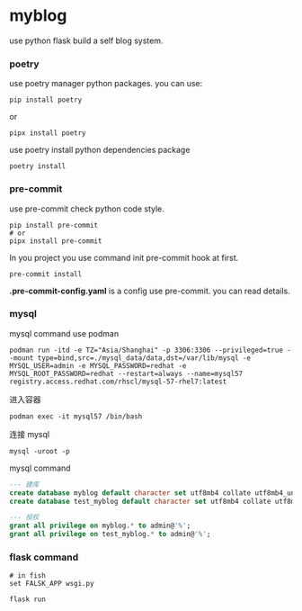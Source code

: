# myblog

use python flask build a self blog system.

### poetry

use poetry manager python packages. you can use:

```shell
pip install poetry
```

or

```shell
pipx install poetry
```

use poetry install python dependencies package

```shell
poetry install
```

### pre-commit

use pre-commit check python code style.

```shell
pip install pre-commit
# or
pipx install pre-commit
```

In you project you use command init pre-commit hook at first.

```shell
pre-commit install
```

**.pre-commit-config.yaml** is a config use pre-commit. you can read details.

### mysql

mysql command use podman

```shell
podman run -itd -e TZ="Asia/Shanghai" -p 3306:3306 --privileged=true --mount type=bind,src=./mysql_data/data,dst=/var/lib/mysql -e MYSQL_USER=admin -e MYSQL_PASSWORD=redhat -e MYSQL_ROOT_PASSWORD=redhat --restart=always --name=mysql57 registry.access.redhat.com/rhscl/mysql-57-rhel7:latest
```

进入容器

```shell
podman exec -it mysql57 /bin/bash
```

连接 mysql

```shell
mysql -uroot -p
```

mysql command

```sql
--- 建库
create database myblog default character set utf8mb4 collate utf8mb4_unicode_ci;
create database test_myblog default character set utf8mb4 collate utf8mb4_unicode_ci;

--- 授权
grant all privilege on myblog.* to admin@'%';
grant all privilege on test_myblog.* to admin@'%';

```

### flask command

```shell
# in fish
set FALSK_APP wsgi.py
```

```shell
flask run
```
